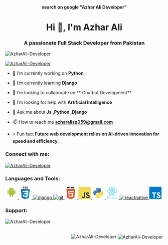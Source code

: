 <h4 align="center">search on google "Azhar Ali Developer" </h4>
<h1 align="center">Hi 👋, I'm Azhar Ali</h1>
<h3 align="center">A passionate Full Stack Developer from Pakistan</h3>

<p align="left"> <img src="https://komarev.com/ghpvc/?username=AzharAli-Developer&label=Profile%20views&color=0e75b6&style=flat" alt="AzharAli-Developer" /> </p>

<p align="left"> <a href="https://github.com/ryo-ma/github-profile-trophy"><img src="https://github-profile-trophy.vercel.app/?username=AzharAli-Developer" alt="AzharAli-Developer" /></a> </p>

- 🔭 I’m currently working on **Python**

- 🌱 I’m currently learning **Django**

- 👯 I’m looking to collaborate on ** Chatbot Development**

- 🤝 I’m looking for help with **Artificial Intelligence**

- 💬 Ask me about **Js ,Python ,Django**

- 📫 How to reach me **azharalisp059@gmail.com**

- ⚡ Fun fact **Future web development relies on AI-driven innovation for speed and efficiency.**

<h3 align="left">Connect with me:</h3>
<p align="left">
<a href="https://linkedin.com/in/azhar ali" target="blank"><img align="center" src="https://raw.githubusercontent.com/rahuldkjain/github-profile-readme-generator/master/src/images/icons/Social/linked-in-alt.svg" alt="AzharAli-Developer" height="30" width="40" /></a>
</p>

<h3 align="left">Languages and Tools:</h3>
<p align="left"> <a href="https://developer.android.com" target="_blank" rel="noreferrer"> <img src="https://raw.githubusercontent.com/devicons/devicon/master/icons/android/android-original-wordmark.svg" alt="android" width="40" height="40"/> </a> <a href="https://www.w3schools.com/css/" target="_blank" rel="noreferrer"> <img src="https://raw.githubusercontent.com/devicons/devicon/master/icons/css3/css3-original-wordmark.svg" alt="css3" width="40" height="40"/> </a> <a href="https://www.djangoproject.com/" target="_blank" rel="noreferrer"> <img src="https://cdn.worldvectorlogo.com/logos/django.svg" alt="django" width="40" height="40"/> </a> <a href="https://git-scm.com/" target="_blank" rel="noreferrer"> <img src="https://www.vectorlogo.zone/logos/git-scm/git-scm-icon.svg" alt="git" width="40" height="40"/> </a> <a href="https://www.w3.org/html/" target="_blank" rel="noreferrer"> <img src="https://raw.githubusercontent.com/devicons/devicon/master/icons/html5/html5-original-wordmark.svg" alt="html5" width="40" height="40"/> </a> <a href="https://developer.mozilla.org/en-US/docs/Web/JavaScript" target="_blank" rel="noreferrer"> <img src="https://raw.githubusercontent.com/devicons/devicon/master/icons/javascript/javascript-original.svg" alt="javascript" width="40" height="40"/> </a> <a href="https://www.python.org" target="_blank" rel="noreferrer"> <img src="https://raw.githubusercontent.com/devicons/devicon/master/icons/python/python-original.svg" alt="python" width="40" height="40"/> </a> <a href="https://reactjs.org/" target="_blank" rel="noreferrer"> <img src="https://raw.githubusercontent.com/devicons/devicon/master/icons/react/react-original-wordmark.svg" alt="react" width="40" height="40"/> </a> <a href="https://reactnative.dev/" target="_blank" rel="noreferrer"> <img src="https://reactnative.dev/img/header_logo.svg" alt="reactnative" width="40" height="40"/> </a> <a href="https://www.typescriptlang.org/" target="_blank" rel="noreferrer"> <img src="https://raw.githubusercontent.com/devicons/devicon/master/icons/typescript/typescript-original.svg" alt="typescript" width="40" height="40"/> </a> </p>

<h3 align="left">Support:</h3>
<p><a href="https://www.buymeacoffee.com/AzharAli-Developer"> <img align="left" src="https://cdn.buymeacoffee.com/buttons/v2/default-yellow.png" height="50" width="210" alt="AzharAli-Developer" /></a></p><br><br>

<p><img align="left" src="https://github-readme-stats.vercel.app/api/top-langs?username=AzharAli-Developer&show_icons=true&locale=en&layout=compact" alt="AzharAli-Developer" /></p>

<p>&nbsp;<img align="center" src="https://github-readme-stats.vercel.app/api?username=AzharAli-Developer&show_icons=true&locale=en" alt="AzharAli-Developer" /></p>

